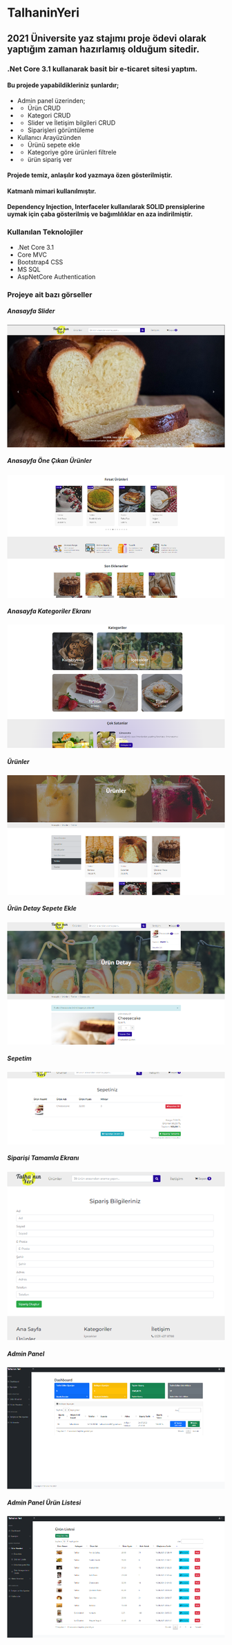 # TalhaninYeri

## 2021 Üniversite yaz stajımı proje ödevi olarak yaptığım zaman hazırlamış olduğum sitedir.

### .Net Core 3.1 kullanarak basit bir e-ticaret sitesi yaptım.

#### Bu projede yapabildikleriniz şunlardır;
- Admin panel üzerinden;
- - Ürün CRUD
- - Kategori CRUD
- - Slider ve İletişim bilgileri CRUD
- - Siparişleri görüntüleme
- Kullanıcı Arayüzünden 
- - Ürünü sepete ekle
- - Kategoriye göre ürünleri filtrele
- - ürün sipariş ver

#### Projede temiz, anlaşılır kod yazmaya özen gösterilmiştir.
#### Katmanlı mimari kullanılmıştır.
#### Dependency Injection, Interfaceler kullanılarak SOLID prensiplerine uymak için çaba gösterilmiş ve bağımlılıklar en aza indirilmiştir.

### Kullanılan Teknolojiler
- .Net Core 3.1
- Core MVC
- Bootstrap4 CSS
- MS SQL
- AspNetCore Authentication

### Projeye ait bazı görseller
##### Anasayfa Slider
![Anasayfa Slider](/README-FILES/1.png)
##### Anasayfa Öne Çıkan Ürünler
![Anasayfa Öne Çıkan Ürünler](/README-FILES/2.png)
##### Anasayfa Kategoriler Ekranı
![Anasayfa Kategoriler Ekranı](/README-FILES/3.png)
##### Ürünler
![Ürünler](/README-FILES/4.png)
##### Ürün Detay Sepete Ekle
![Ürün Detay Sepete Ekle](/README-FILES/5.png)
##### Sepetim
![Sepetim](/README-FILES/6.png)
##### Siparişi Tamamla Ekranı
![Siparişi Tamamla Ekranı](/README-FILES/7.png)
##### Admin Panel
![Admin Panel](/README-FILES/8.png)
##### Admin Panel Ürün Listesi
![Admin Panel Ürün Listesi](/README-FILES/9.png)
